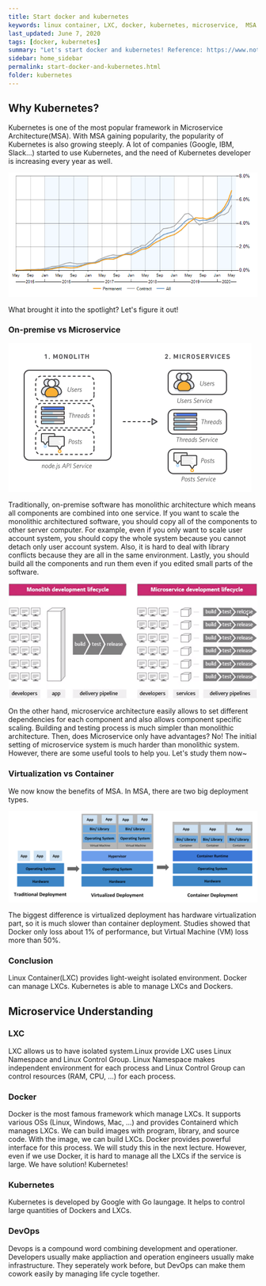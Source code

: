 ```yaml
---
title: Start docker and kubernetes
keywords: linux container, LXC, docker, kubernetes, microservice,  MSA
last_updated: June 7, 2020
tags: [docker, kubernetes]
summary: "Let's start docker and kubernetes! Reference: https://www.notion.so/3f5794b5aafe44e7835e55e70c8debf5 (Korean)"
sidebar: home_sidebar
permalink: start-docker-and-kubernetes.html
folder: kubernetes
---
```


## Why Kubernetes?

Kubernetes is one of the most popular framework in Microservice Architecture(MSA). 
With MSA gaining popularity, the popularity of Kubernetes is also growing steeply.
A lot of companies (Google, IBM, Slack...) started to use Kubernetes, and the need of Kubernetes developer is increasing every year as well.

![kubernetes-permenant-demand-trend](images/kubernetes/permanent-demand-trend.png "https://www.itjobswatch.co.uk/jobs/uk/kubernetes.do")

What brought it into the spotlight? Let's figure it out!

### On-premise vs Microservice

![compare-monolithic-and-microservice](images/kubernetes/compare-monolithic-microservice.png "https://aws.amazon.com/ko/microservices")

Traditionally, on-premise software has monolithic architecture which means all components are combined into one service. If you want to scale the monolithic architectured software, you should copy all of the components to other server computer. For example, even if you only want to scale user account system, you should copy the whole system because you cannot detach only user account system. Also, it is hard to deal with library conflicts because they are all in the same environment. Lastly, you should build all the components and run them even if you edited small parts of the software.

![build-test-comparison](images/kubernetes/build-test-comparison.png "https://blog.lqcns.com/1278")

On the other hand, microservice architecture easily allows to set different dependencies for each component and also allows component specific scaling. Building and testing process is much simpler than monolithic architecture.
Then, does Microservice only have advantages? No!
The initial setting of microservice system is much harder than monolithic system. 
However, there are some useful tools to help you.
Let's study them now~

### Virtualization vs Container

We now know the benefits of MSA. In MSA, there are two big deployment types.

![container_evolution](images/kubernetes/container-evolution.svg "https://kubernetes.io/docs/concepts/overview/what-is-kubernetes/")

The biggest difference is virtualized deployment has hardware virtualization part, so it is much slower than container deployment. Studies showed that Docker only loss about 1% of performance, but Virtual Machine (VM) loss more than 50%.

### Conclusion

Linux Container(LXC) provides light-weight isolated environment. Docker can manage LXCs. Kubernetes is able to manage LXCs and Dockers.

## Microservice Understanding

### LXC

LXC allows us to have isolated system.Linux provide LXC uses Linux Namespace and Linux Control Group. Linux Namespace makes independent environment for each process and Linux Control Group can control resources (RAM, CPU, ...) for each process. 

### Docker

Docker is the most famous framework which manage LXCs. It supports various OSs (Linux, Windows, Mac, ...) and provides Containerd which manages LXCs.
We can build images with program, library, and source code. With the image, we can build LXCs.
Docker provides powerful interface for this process. We will study this in the next lecture.
However, even if we use Docker, it is hard to manage all the LXCs if the service is large. 
We have solution! Kubernetes!

### Kubernetes

Kubernetes is developed by Google with Go laungage. It helps to control large quantities of Dockers and LXCs.

### DevOps

Devops is a compound word combining development and operationer. Developers usually make appliaction and operation engineers usually make infrastructure. They seperately work before, but DevOps can make them cowork easily by managing life cycle together. 